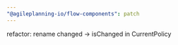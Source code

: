 ```yaml
---
"@agileplanning-io/flow-components": patch
---
```


refactor: rename changed -> isChanged in CurrentPolicy
